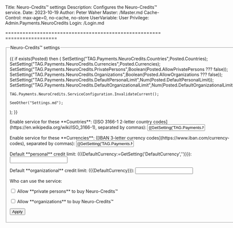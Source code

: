 ﻿Title: Neuro-Credits™ settings
Description: Configures the Neuro-Credits™ service.
Date: 2023-10-19
Author: Peter Waher
Master: /Master.md
Cache-Control: max-age=0, no-cache, no-store
UserVariable: User
Privilege: Admin.Payments.NeuroCredits
Login: /Login.md

========================================================================

<form action="Settings.md" method="post">
<fieldset>
<legend>Neuro-Credits™ settings</legend>

{{
if exists(Posted) then
(
	SetSetting("TAG.Payments.NeuroCredits.Countries",Posted.Countries);
	SetSetting("TAG.Payments.NeuroCredits.Currencies",Posted.Currencies);
	SetSetting("TAG.Payments.NeuroCredits.PrivatePersons",Boolean(Posted.AllowPrivatePersons ??? false));
	SetSetting("TAG.Payments.NeuroCredits.Organizations",Boolean(Posted.AllowOrganizations ??? false));
	SetSetting("TAG.Payments.NeuroCredits.DefaultPersonalLimit",Num(Posted.DefaultPersonalLimit));
	SetSetting("TAG.Payments.NeuroCredits.DefaultOrganizationalLimit",Num(Posted.DefaultOrganizationalLimit));

	TAG.Payments.NeuroCredits.ServiceConfiguration.InvalidateCurrent();

	SeeOther("Settings.md");
);
}}

<p>
<label for="Countries">Enable service for these **Countries**: ([ISO 3166-1 2-letter country codes](https://en.wikipedia.org/wiki/ISO_3166-1), separated by commas):</label>  
<input id="Countries" name="Countries" type="text" value="{{GetSetting('TAG.Payments.NeuroCredits.Countries','')}}"/>
</p>

<p>
<label for="Currencies">Enable service for these **Currencies**: ([IBAN 3-letter currency codes](https://www.iban.com/currency-codes), separated by commas):</label>  
<input id="Currencies" name="Currencies" type="text" value="{{GetSetting('TAG.Payments.NeuroCredits.Currencies','')}}"/>
</p>

<p>
<label for="DefaultPersonalLimit">Default **personal** credit limit: ({{DefaultCurrency:=GetSetting('DefaultCurrency','')}}):</label>  
<input id="DefaultPersonalLimit" name="DefaultPersonalLimit" type="number" min="0" value="{{GetSetting('TAG.Payments.NeuroCredits.DefaultPersonalLimit',0)}}" style="max-width:20em"/>
</p>

<p>
<label for="DefaultOrganizationalLimit">Default **organizational** credit limit: ({{DefaultCurrency}}):</label>  
<input id="DefaultOrganizationalLimit" name="DefaultOrganizationalLimit" type="number" min="0" value="{{GetSetting('TAG.Payments.NeuroCredits.DefaultOrganizationalLimit',0)}}" style="max-width:20em"/>
</p>

Who can use the service:

<p>
<input id="AllowPrivatePersons" name="AllowPrivatePersons" type="checkbox" {{GetSetting('TAG.Payments.NeuroCredits.PrivatePersons',false)?"checked":""}}/>
<label for="AllowPrivatePersons">Allow **private persons** to buy Neuro-Credits™</label>
</p>

<p>
<input id="AllowOrganizations" name="AllowOrganizations" type="checkbox" {{GetSetting('TAG.Payments.NeuroCredits.Organizations',false)?"checked":""}}/>
<label for="AllowOrganizations">Allow **organizations** to buy Neuro-Credits™</label>
</p>

<button type="submit" class="posButton">Apply</button>
</fieldset>
</form>